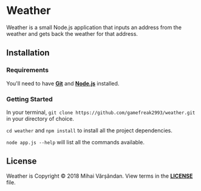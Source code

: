 # Weather
Weather is a small Node.js application that inputs an address from the weather and gets back the weather for that address.
## Installation
### Requirements
You'll need to have [**Git**](https://git-scm.com/book/en/v2/Getting-Started-Installing-Git) and [**Node.js**](https://nodejs.org/en/) installed.
### Getting Started
In your terminal, `git clone https://github.com/gamefreak2993/weather.git` in your directory of choice.

`cd weather` and `npm install` to install all the project dependencies.

`node app.js --help` will list all the commands available.
## License
Weather is Copyright &copy; 2018 Mihai Vărșăndan. View terms in the [**LICENSE**](https://github.com/gamefreak2993/weather/blob/master/LICENSE.txt) file.